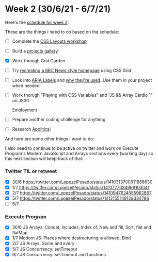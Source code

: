 # Week 2 (30/6/21 - 6/7/21)

Here's the [schedule for week 2](https://learn.foundersandcoders.com/course/syllabus/pre-apprenticeship-2/schedule/).

These are the things I need to do based on the schedule:

- [ ] Complete the [CSS Layouts workshop](https://learn.foundersandcoders.com/workshops/css-layout/)
- [ ] Build a [projects gallery](https://learn.foundersandcoders.com/course/syllabus/pre-apprenticeship-2/project)
- [x] Work through Grid Garden
- [ ] Try [recreating a BBC News style homepage](https://github.com/bobbysebolao/learn-css-grid) using CSS Grid
- [ ] Look into [ARIA Labels](https://css-tricks.com/why-how-and-when-to-use-semantic-html-and-aria/) and [why they're used](https://www.24a11y.com/2019/what-a-year-of-learning-and-teaching-accessibility-taught-me/). Use them in your project when needed
- [ ] Work thorugh "Playing with CSS Variables" and "JS && Array Cardio 1" on JS30

  Employment

- [ ] Prepare another coding challenge for anything
- [ ] Research [Apolitical](https://apolitical.co/home)

And here are some other things I want to do:

I also need to continue to be active on twitter and work on Execute Program's Modern JavaScript and Arrays sections every (working day) so this next section will keep track of that:

### Twitter TIL or retweet

- [x] 30/6 https://twitter.com/LopezelPesado/status/1410313700611866630
- [x] 1/7 https://twitter.com/LopezelPesado/status/1410727084998103041
- [x] 2/7 https://twitter.com/LopezelPesado/status/1410947624555982867
- [x] 5/7 https://twitter.com/LopezelPesado/status/1412155149129334786
- [ ] 6/7

### Execute Program

- [x] 30/6 JS Arrays: Concat, Includes, Index of, New and fill, Sort, flat and flatMap
- [x] 1/7 Modern JS: Places where destructuring is allowed, Bind
- [x] 2/7 JS Arrays: Some and every
- [x] 5/7 JS Concurrency: setTimeout
- [x] 6/7 JS Concurrency: setTimeout and functions